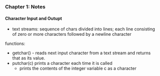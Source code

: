 ### Chapter 1: Notes

#### Character Input and Outupt
- text streams: sequence of chars divided into lines; each line consisting of zero or more characters followed by a newline character

functions: 
- getchar() - reads next input character from a text stream and returns that as its value. 
- putchar(c) prints a character each time it is called
    - prints the contents of the integer variable c as a character

